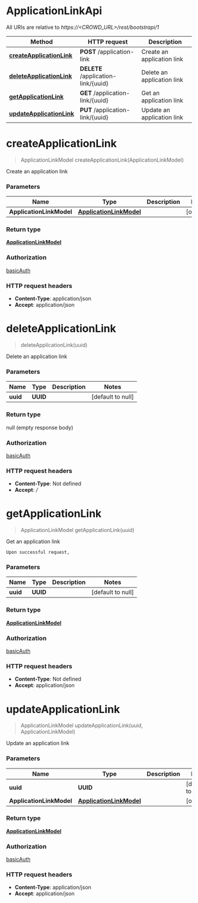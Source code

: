 # ApplicationLinkApi

All URIs are relative to *https://&lt;CROWD_URL&gt;/rest/bootstrapi/1*

| Method | HTTP request | Description |
|------------- | ------------- | -------------|
| [**createApplicationLink**](ApplicationLinkApi.md#createApplicationLink) | **POST** /application-link | Create an application link |
| [**deleteApplicationLink**](ApplicationLinkApi.md#deleteApplicationLink) | **DELETE** /application-link/{uuid} | Delete an application link |
| [**getApplicationLink**](ApplicationLinkApi.md#getApplicationLink) | **GET** /application-link/{uuid} | Get an application link |
| [**updateApplicationLink**](ApplicationLinkApi.md#updateApplicationLink) | **PUT** /application-link/{uuid} | Update an application link |


<a name="createApplicationLink"></a>
# **createApplicationLink**
> ApplicationLinkModel createApplicationLink(ApplicationLinkModel)

Create an application link

### Parameters

|Name | Type | Description  | Notes |
|------------- | ------------- | ------------- | -------------|
| **ApplicationLinkModel** | [**ApplicationLinkModel**](../Models/ApplicationLinkModel.md)|  | [optional] |

### Return type

[**ApplicationLinkModel**](../Models/ApplicationLinkModel.md)

### Authorization

[basicAuth](../README.md#basicAuth)

### HTTP request headers

- **Content-Type**: application/json
- **Accept**: application/json

<a name="deleteApplicationLink"></a>
# **deleteApplicationLink**
> deleteApplicationLink(uuid)

Delete an application link

### Parameters

|Name | Type | Description  | Notes |
|------------- | ------------- | ------------- | -------------|
| **uuid** | **UUID**|  | [default to null] |

### Return type

null (empty response body)

### Authorization

[basicAuth](../README.md#basicAuth)

### HTTP request headers

- **Content-Type**: Not defined
- **Accept**: */*

<a name="getApplicationLink"></a>
# **getApplicationLink**
> ApplicationLinkModel getApplicationLink(uuid)

Get an application link

    Upon successful request, 

### Parameters

|Name | Type | Description  | Notes |
|------------- | ------------- | ------------- | -------------|
| **uuid** | **UUID**|  | [default to null] |

### Return type

[**ApplicationLinkModel**](../Models/ApplicationLinkModel.md)

### Authorization

[basicAuth](../README.md#basicAuth)

### HTTP request headers

- **Content-Type**: Not defined
- **Accept**: application/json

<a name="updateApplicationLink"></a>
# **updateApplicationLink**
> ApplicationLinkModel updateApplicationLink(uuid, ApplicationLinkModel)

Update an application link

### Parameters

|Name | Type | Description  | Notes |
|------------- | ------------- | ------------- | -------------|
| **uuid** | **UUID**|  | [default to null] |
| **ApplicationLinkModel** | [**ApplicationLinkModel**](../Models/ApplicationLinkModel.md)|  | [optional] |

### Return type

[**ApplicationLinkModel**](../Models/ApplicationLinkModel.md)

### Authorization

[basicAuth](../README.md#basicAuth)

### HTTP request headers

- **Content-Type**: application/json
- **Accept**: application/json

